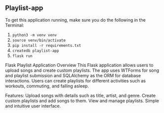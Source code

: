 ## Playlist-app

To get this application running, make sure you do the following in the Terminal:

1. `python3 -m venv venv`
2. `source venv/bin/activate`
3. `pip install -r requirements.txt`
4. `createdb playlist-app`
5. `flask run`

Flask Playlist Application
Overview
This Flask application allows users to upload songs and create custom playlists. The app uses WTForms for song and playlist submission and SQLAlchemy as the ORM for database interactions. Users can create playlists for different activities such as workouts, commuting, and falling asleep.

Features:
Upload songs with details such as title, artist, and genre.
Create custom playlists and add songs to them.
View and manage playlists.
Simple and intuitive user interface.
